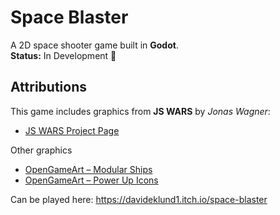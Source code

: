 # Space Blaster

A 2D space shooter game built in **Godot**.  
**Status:** In Development 🚀

## Attributions

This game includes graphics from **JS WARS** by *Jonas Wagner*:
- [JS WARS Project Page](http://29a.ch/)

Other graphics
- [OpenGameArt – Modular Ships](https://opengameart.org/content/modular-ships)  
- [OpenGameArt – Power Up Icons](https://opengameart.org/content/power-up-icons)

Can be played here: https://davideklund1.itch.io/space-blaster

